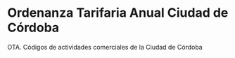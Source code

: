 # Ordenanza Tarifaria Anual Ciudad de Córdoba

OTA. Códigos de actividades comerciales de la Ciudad de Córdoba

